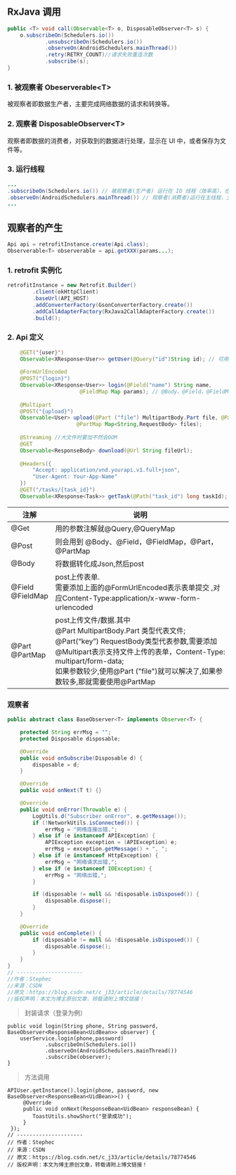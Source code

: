 

## RxJava 调用

```java
public <T> void call(Observable<T> o, DisposableObserver<T> s) {
    o.subscribeOn(Schedulers.io())
            .unsubscribeOn(Schedulers.io())
            .observeOn(AndroidSchedulers.mainThread())
            .retry(RETRY_COUNT)//请求失败重连次数
            .subscribe(s);
}
```

### 1. 被观察者 Obeserverable&lt;T> 
被观察者即数据生产者，主要完成网络数据的请求和转换等。

### 2. 观察者 DisposableObserver&lt;T>
观察者即数据的消费者，对获取到的数据进行处理，显示在 UI 中，或者保存为文件等。

### 3. 运行线程
```java
...
.subscribeOn(Schedulers.io()) // 被观察者(生产者) 运行在 IO 线程（效率高），也可 new Thread，
.observeOn(AndroidSchedulers.mainThread()) // 观察者(消费者)运行在主线程，主要为了更新 UI
...
```

## 观察者的产生

```java
Api api = retrofitInstance.create(Api.class);
Observerable<T> observerable = api.getXXX(params...);
```
### 1. retrofit 实例化
```java
retrofitInstance = new Retrofit.Builder()
        .client(okHttpClient)
        .baseUrl(API_HOST)
        .addConverterFactory(GsonConverterFactory.create())
        .addCallAdapterFactory(RxJava2CallAdapterFactory.create())
        .build();
```
### 2. Api 定义

```java
    @GET('{user}')
    Observable<XResponse<User>> getUser(@Query("id")String id); // 可用参数注解@Query,@QueryMap, @Path
    
    @FormUrlEncoded
    @POST("{login}")
    Observable<XResponse<User>> login(@Field("name") String name,
                       @FieldMap Map params); // @Body、@Field，@FieldMap、@Part，@PartMap，@Path
    
    @Multipart
    @POST("{upload}")
    Observable<User> upload(@Part ("file") MultipartBody.Part file, @Part(“key”) RequestBody key,
                      @PartMap Map<String,RequestBody> files);
                               
    @Streaming //大文件时要加不然会OOM
    @GET
    Observable<ResponseBody> download(@Url String fileUrl);
    
    @Headers({
        "Accept: application/vnd.yourapi.v1.full+json",
        "User-Agent: Your-App-Name"
    })
    @GET("/tasks/{task_id}")
    Observable<XResponse<Task>> getTask(@Path("task_id") long taskId);
```

注解 | 说明
 --  | -- 
@Get | 用的参数注解就@Query,@QueryMap
@Post | 则会用到 @Body、@Field，@FieldMap，@Part，@PartMap
@Body | 将数据转化成Json,然后post
@Field<br>@FieldMap | post上传表单.<br>需要添加上面的@FormUrlEncoded表示表单提交 ,对应Content-Type:application/x-www-form-urlencoded
@Part<br>@PartMap | post上传文件/数据.其中<br>@Part MultipartBody.Part 类型代表文件;<br>@Part(“key”) RequestBody类型代表参数,需要添加@Multipart表示支持文件上传的表单，Content-Type: multipart/form-data;<br>如果参数较少,使用@Part ("file")就可以解决了,如果参数较多,那就需要使用@PartMap

### 观察者  

```java
public abstract class BaseObserver<T> implements Observer<T> {

    protected String errMsg = "";
    protected Disposable disposable;

    @Override
    public void onSubscribe(Disposable d) {
        disposable = d;
    }

    @Override
    public void onNext(T t) {}

    @Override
    public void onError(Throwable e) {
        LogUtils.d("Subscriber onError", e.getMessage());
        if (!NetworkUtils.isConnected()) {
            errMsg = "网络连接出错,";
        } else if (e instanceof APIException) {
            APIException exception = (APIException) e;
            errMsg = exception.getMessage() + ", ";
        } else if (e instanceof HttpException) {
            errMsg = "网络请求出错,";
        } else if (e instanceof IOException) {
            errMsg = "网络出错,";
        }

        if (disposable != null && !disposable.isDisposed()) {
            disposable.dispose();
        }
    }

    @Override
    public void onComplete() {
        if (disposable != null && !disposable.isDisposed()) {
            disposable.dispose();
        }
    }
}
// --------------------- 
//作者：Stephec 
//来源：CSDN 
//原文：https://blog.csdn.net/c_j33/article/details/78774546 
//版权声明：本文为博主原创文章，转载请附上博文链接！
```


> 封装请求（登录为例）

```
public void login(String phone, String password, BaseObserver<ResponseBean<UidBean>> observer) {
    userService.login(phone,password)
            .subscribeOn(Schedulers.io())
            .observeOn(AndroidSchedulers.mainThread())
            .subscribe(observer);
}
```

> 方法调用

```
APIUser.getInstance().login(phone, password, new BaseObserver<ResponseBean<UidBean>>() {
     @Override
     public void onNext(ResponseBean<UidBean> responseBean) {
        ToastUtils.showShort("登录成功");
     }
 });
// --------------------- 
// 作者：Stephec 
// 来源：CSDN 
// 原文：https://blog.csdn.net/c_j33/article/details/78774546 
// 版权声明：本文为博主原创文章，转载请附上博文链接！
```